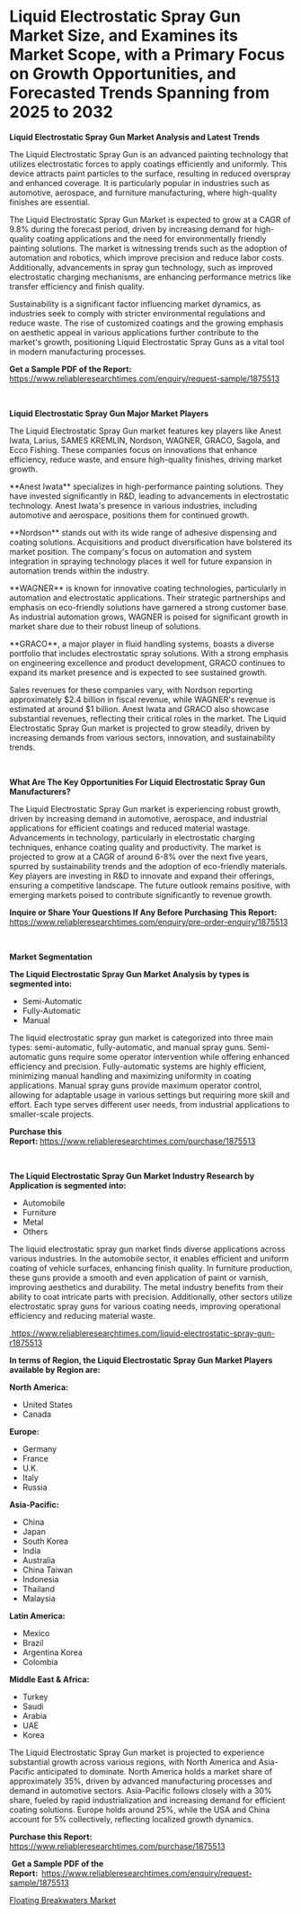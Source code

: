 <p><h1>Liquid Electrostatic Spray Gun Market Size, and Examines its Market Scope, with a Primary Focus on Growth Opportunities, and Forecasted Trends Spanning from 2025 to 2032</h1></p><p><strong>Liquid Electrostatic Spray Gun Market Analysis and Latest Trends</strong></p>
<p><p>The Liquid Electrostatic Spray Gun is an advanced painting technology that utilizes electrostatic forces to apply coatings efficiently and uniformly. This device attracts paint particles to the surface, resulting in reduced overspray and enhanced coverage. It is particularly popular in industries such as automotive, aerospace, and furniture manufacturing, where high-quality finishes are essential.</p><p>The Liquid Electrostatic Spray Gun Market is expected to grow at a CAGR of 9.8% during the forecast period, driven by increasing demand for high-quality coating applications and the need for environmentally friendly painting solutions. The market is witnessing trends such as the adoption of automation and robotics, which improve precision and reduce labor costs. Additionally, advancements in spray gun technology, such as improved electrostatic charging mechanisms, are enhancing performance metrics like transfer efficiency and finish quality.</p><p>Sustainability is a significant factor influencing market dynamics, as industries seek to comply with stricter environmental regulations and reduce waste. The rise of customized coatings and the growing emphasis on aesthetic appeal in various applications further contribute to the market's growth, positioning Liquid Electrostatic Spray Guns as a vital tool in modern manufacturing processes.</p></p>
<p><strong>Get a Sample PDF of the Report:&nbsp;</strong> <a href="https://www.reliableresearchtimes.com/enquiry/request-sample/1875513?utm_campaign=2457&utm_medium=2&utm_source=Github&utm_content=ia&utm_term=19022025&utm_id=liquid-electrostatic-spray-gun">https://www.reliableresearchtimes.com/enquiry/request-sample/1875513</a></p>
<p>&nbsp;</p>
<p><strong>Liquid Electrostatic Spray Gun Major Market Players</strong></p>
<p><p>The Liquid Electrostatic Spray Gun market features key players like Anest Iwata, Larius, SAMES KREMLIN, Nordson, WAGNER, GRACO, Sagola, and Ecco Fishing. These companies focus on innovations that enhance efficiency, reduce waste, and ensure high-quality finishes, driving market growth.</p><p>**Anest Iwata** specializes in high-performance painting solutions. They have invested significantly in R&D, leading to advancements in electrostatic technology. Anest Iwata's presence in various industries, including automotive and aerospace, positions them for continued growth.</p><p>**Nordson** stands out with its wide range of adhesive dispensing and coating solutions. Acquisitions and product diversification have bolstered its market position. The company's focus on automation and system integration in spraying technology places it well for future expansion in automation trends within the industry.</p><p>**WAGNER** is known for innovative coating technologies, particularly in automation and electrostatic applications. Their strategic partnerships and emphasis on eco-friendly solutions have garnered a strong customer base. As industrial automation grows, WAGNER is poised for significant growth in market share due to their robust lineup of solutions.</p><p>**GRACO**, a major player in fluid handling systems, boasts a diverse portfolio that includes electrostatic spray solutions. With a strong emphasis on engineering excellence and product development, GRACO continues to expand its market presence and is expected to see sustained growth.</p><p>Sales revenues for these companies vary, with Nordson reporting approximately $2.4 billion in fiscal revenue, while WAGNER's revenue is estimated at around $1 billion. Anest Iwata and GRACO also showcase substantial revenues, reflecting their critical roles in the market. The Liquid Electrostatic Spray Gun market is projected to grow steadily, driven by increasing demands from various sectors, innovation, and sustainability trends.</p></p>
<p>&nbsp;</p>
<p><strong>What Are The Key Opportunities For Liquid Electrostatic Spray Gun Manufacturers?</strong></p>
<p><p>The Liquid Electrostatic Spray Gun market is experiencing robust growth, driven by increasing demand in automotive, aerospace, and industrial applications for efficient coatings and reduced material wastage. Advancements in technology, particularly in electrostatic charging techniques, enhance coating quality and productivity. The market is projected to grow at a CAGR of around 6-8% over the next five years, spurred by sustainability trends and the adoption of eco-friendly materials. Key players are investing in R&D to innovate and expand their offerings, ensuring a competitive landscape. The future outlook remains positive, with emerging markets poised to contribute significantly to revenue growth.</p></p>
<p><strong>Inquire or Share Your Questions If Any Before Purchasing This Report:</strong> <a href="https://www.reliableresearchtimes.com/enquiry/pre-order-enquiry/1875513?utm_campaign=2457&utm_medium=2&utm_source=Github&utm_content=ia&utm_term=19022025&utm_id=liquid-electrostatic-spray-gun">https://www.reliableresearchtimes.com/enquiry/pre-order-enquiry/1875513</a></p>
<p>&nbsp;</p>
<p><strong>Market Segmentation</strong></p>
<p><strong>The Liquid Electrostatic Spray Gun Market Analysis by types is segmented into:</strong></p>
<p><ul><li>Semi-Automatic</li><li>Fully-Automatic</li><li>Manual</li></ul></p>
<p><p>The liquid electrostatic spray gun market is categorized into three main types: semi-automatic, fully-automatic, and manual spray guns. Semi-automatic guns require some operator intervention while offering enhanced efficiency and precision. Fully-automatic systems are highly efficient, minimizing manual handling and maximizing uniformity in coating applications. Manual spray guns provide maximum operator control, allowing for adaptable usage in various settings but requiring more skill and effort. Each type serves different user needs, from industrial applications to smaller-scale projects.</p></p>
<p><strong>Purchase this Report:&nbsp;</strong><a href="https://www.reliableresearchtimes.com/purchase/1875513?utm_campaign=2457&utm_medium=2&utm_source=Github&utm_content=ia&utm_term=19022025&utm_id=liquid-electrostatic-spray-gun">https://www.reliableresearchtimes.com/purchase/1875513</a></p>
<p>&nbsp;</p>
<p><strong>The Liquid Electrostatic Spray Gun Market Industry Research by Application is segmented into:</strong></p>
<p><ul><li>Automobile</li><li>Furniture</li><li>Metal</li><li>Others</li></ul></p>
<p><p>The liquid electrostatic spray gun market finds diverse applications across various industries. In the automobile sector, it enables efficient and uniform coating of vehicle surfaces, enhancing finish quality. In furniture production, these guns provide a smooth and even application of paint or varnish, improving aesthetics and durability. The metal industry benefits from their ability to coat intricate parts with precision. Additionally, other sectors utilize electrostatic spray guns for various coating needs, improving operational efficiency and reducing material waste.</p></p>
<p><a href="https://www.reliableresearchtimes.com/liquid-electrostatic-spray-gun-r1875513?utm_campaign=2457&utm_medium=2&utm_source=Github&utm_content=ia&utm_term=19022025&utm_id=liquid-electrostatic-spray-gun">&nbsp;https://www.reliableresearchtimes.com/liquid-electrostatic-spray-gun-r1875513</a></p>
<p><strong>In terms of Region, the Liquid Electrostatic Spray Gun Market Players available by Region are:</strong></p>
<p>
    <p> <strong> North America: </strong>
        <ul>
            <li>United States</li>
            <li>Canada</li>
        </ul>
        </p> 
    <p> <strong> Europe: </strong>
        <ul>
            <li>Germany</li>
            <li>France</li>
            <li>U.K.</li>
            <li>Italy</li>
            <li>Russia</li>
        </ul>
        </p> 
    <p> <strong> Asia-Pacific: </strong>
        <ul>
            <li>China</li>
            <li>Japan</li>
            <li>South Korea</li>
            <li>India</li>
            <li>Australia</li>
            <li>China Taiwan</li>
            <li>Indonesia</li>
            <li>Thailand</li>
            <li>Malaysia</li>
        </ul>
        </p> 
    <p> <strong> Latin America: </strong>
        <ul>
            <li>Mexico</li>
            <li>Brazil</li>
            <li>Argentina Korea</li>
            <li>Colombia</li>
        </ul>
        </p> 
    <p> <strong> Middle East & Africa: </strong>
        <ul>
            <li>Turkey</li>
            <li>Saudi</li>
            <li>Arabia</li>
            <li>UAE</li>
            <li>Korea</li>
        </ul>
    </p>
    </p>
<p><p>The Liquid Electrostatic Spray Gun market is projected to experience substantial growth across various regions, with North America and Asia-Pacific anticipated to dominate. North America holds a market share of approximately 35%, driven by advanced manufacturing processes and demand in automotive sectors. Asia-Pacific follows closely with a 30% share, fueled by rapid industrialization and increasing demand for efficient coating solutions. Europe holds around 25%, while the USA and China account for 5% collectively, reflecting localized growth dynamics.</p></p>
<p><strong>Purchase this Report: </strong><a href="https://www.reliableresearchtimes.com/purchase/1875513?utm_campaign=2457&utm_medium=2&utm_source=Github&utm_content=ia&utm_term=19022025&utm_id=liquid-electrostatic-spray-gun">https://www.reliableresearchtimes.com/purchase/1875513</a></p>
<p>&nbsp;<strong>Get a Sample PDF of the Report:&nbsp;&nbsp;</strong><a href="https://www.reliableresearchtimes.com/enquiry/request-sample/1875513?utm_campaign=2457&utm_medium=2&utm_source=Github&utm_content=ia&utm_term=19022025&utm_id=liquid-electrostatic-spray-gun">https://www.reliableresearchtimes.com/enquiry/request-sample/1875513</a></p>
<p><strong></strong></p>
<p><p><a href="https://github.com/pelahotayabe/Market-Research-Report-List-1/blob/main/floating-breakwaters-market.md?utm_campaign=2457&utm_medium=2&utm_source=Github&utm_content=ia&utm_term=19022025&utm_id=liquid-electrostatic-spray-gun">Floating Breakwaters Market</a></p></p>